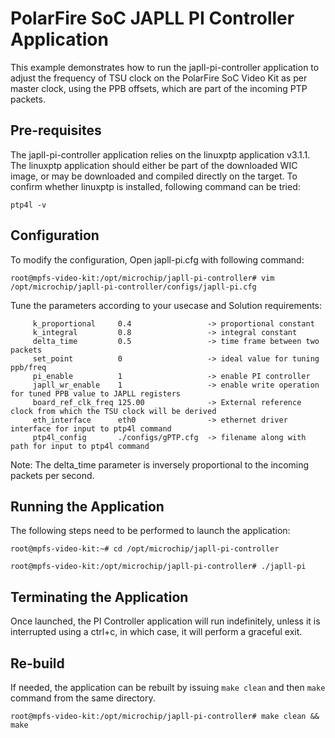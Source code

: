 # PolarFire SoC JAPLL PI Controller Application

This example demonstrates how to run the japll-pi-controller application to
adjust the frequency of TSU clock on the PolarFire SoC Video Kit as per master clock,
using the PPB offsets, which are part of the incoming PTP packets.

## Pre-requisites

The japll-pi-controller application relies on the linuxptp application v3.1.1.
The linuxptp application should either be part of the downloaded WIC image, or may be
downloaded and compiled directly on the target. To confirm whether linuxptp is installed,
following command can be tried:

```text
ptp4l -v
```

## Configuration

To modify the configuration, Open japll-pi.cfg with following command:

```text
root@mpfs-video-kit:/opt/microchip/japll-pi-controller# vim /opt/microchip/japll-pi-controller/configs/japll-pi.cfg
```

Tune the parameters according to your usecase and Solution requirements:

```text
     k_proportional     0.4                 -> proportional constant
     k_integral         0.8                 -> integral constant
     delta_time         0.5                 -> time frame between two packets
     set_point          0                   -> ideal value for tuning ppb/freq
     pi_enable          1                   -> enable PI controller
     japll_wr_enable    1                   -> enable write operation for tuned PPB value to JAPLL registers
     board_ref_clk_freq 125.00              -> External reference clock from which the TSU clock will be derived
     eth_interface      eth0                -> ethernet driver interface for input to ptp4l command
     ptp4l_config       ./configs/gPTP.cfg  -> filename along with path for input to ptp4l command
```

Note: The delta_time parameter is inversely proportional to the incoming packets per second.

## Running the Application

The following steps need to be performed to launch the application:

```text
root@mpfs-video-kit:~# cd /opt/microchip/japll-pi-controller
```

```text
root@mpfs-video-kit:/opt/microchip/japll-pi-controller# ./japll-pi
```

## Terminating the Application

Once launched, the PI Controller application will run indefinitely, unless it is
interrupted using a ctrl+c, in which case, it will perform a graceful exit.

## Re-build

If needed, the application can be rebuilt by issuing `make clean` and then
`make` command from the same directory.

```text
root@mpfs-video-kit:/opt/microchip/japll-pi-controller# make clean && make
```
